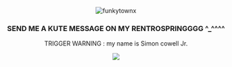 <p align="center"> <img src="https://komarev.com/ghpvc/?username=funkytownx&label=Profile%20views!!&color=817778&style=square" alt="funkytownx" /> </p>
<h3 align="center"> SEND ME A KUTE MESSAGE ON MY RENTROSPRINGGGG ^_^^^^ </h3>
<p align="center"> TRIGGER WARNING : my name is Simon cowell Jr. </p>
<p align="center"> <img src="https://media1.tenor.com/m/0hdA1Ri-zPIAAAAd/shuake-persona-5.gif" /> </p>
